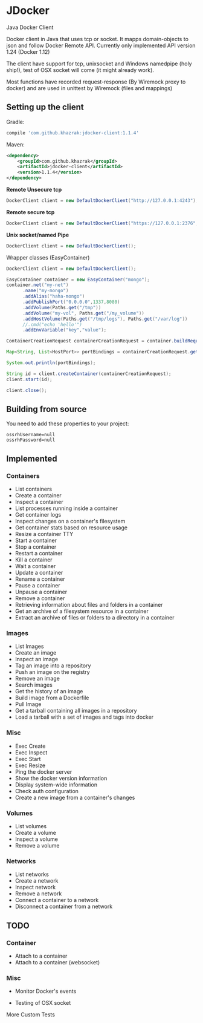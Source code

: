 # JDocker
Java Docker Client

Docker client in Java that uses tcp or socket. It mapps domain-objects to json and follow Docker Remote API.
Currently only implemented API version 1.24 (Docker 1.12)

The client have support for tcp, unixsocket and Windows namedpipe (holy ship!), test of OSX socket will come (it might already work).

Most functions have recorded request-response (By Wiremock proxy to docker) and are used in unittest by Wiremock (files and mappings)


## Setting up the client

Gradle:
```groovy
compile 'com.github.khazrak:jdocker-client:1.1.4'
```

Maven:
```xml
<dependency>
    <groupId>com.github.khazrak</groupId>
    <artifactId>jdocker-client</artifactId>
    <version>1.1.4</version>
</dependency>
```


**Remote Unsecure tcp**
```java
DockerClient client = new DefaultDockerClient("http://127.0.0.1:4243");
```
**Remote secure tcp**
```java
DockerClient client = new DefaultDockerClient("https://127.0.0.1:2376", "/path/to/ssl/certs");
```
**Unix socket/named Pipe**
```java
DockerClient client = new DefaultDockerClient();
```

Wrapper classes (EasyContainer)
```java
DockerClient client = new DefaultDockerClient();

EasyContainer container = new EasyContainer("mongo");
container.net("my-net")
      .name("my-mongo")
      .addAlias("haha-mongo")
      .addPublishPort("0.0.0.0",1337,8080)
      .addVolume(Paths.get("/tmp"))
      .addVolume("my-vol", Paths.get("/my_volume"))
      .addHostVolume(Paths.get("/tmp/logs"), Paths.get("/var/log"))
      //.cmd("echo 'hello'")
      .addEnvVariable("key","value");

ContainerCreationRequest containerCreationRequest = container.buildRequest();

Map<String, List<HostPort>> portBindings = containerCreationRequest.getHostConfig().getPortBindings();

System.out.println(portBindings);

String id = client.createContainer(containerCreationRequest);
client.start(id);

client.close();
```

## Building from source

You need to add these properties to your project:

```
ossrhUsername=null
ossrhPassword=null
```



## Implemented

### Containers
* List containers
* Create a container
* Inspect a container
* List processes running inside a container
* Get container logs
* Inspect changes on a container's filesystem
* Get container stats based on resource usage
* Resize a container TTY
* Start a container
* Stop a container
* Restart a container
* Kill a container
* Wait a container
* Update a container
* Rename a container
* Pause a container
* Unpause a container
* Remove a container
* Retrieving information about files and folders in a container
* Get an archive of a filesystem resource in a container
* Extract an archive of files or folders to a directory in a container


### Images
* List Images
* Create an image
* Inspect an image
* Tag an image into a repository
* Push an image on the registry
* Remove an image
* Search images
* Get the history of an image
* Build image from a Dockerfile
* Pull Image
* Get a tarball containing all images in a repository
* Load a tarball with a set of images and tags into docker

### Misc
* Exec Create
* Exec Inspect
* Exec Start
* Exec Resize
* Ping the docker server
* Show the docker version information
* Display system-wide information
* Check auth configuration
* Create a new image from a container's changes


### Volumes
* List volumes
* Create a volume
* Inspect a volume
* Remove a volume


### Networks
* List networks
* Create a network
* Inspect network
* Remove a network
* Connect a container to a network
* Disconnect a container from a network

## TODO

### Container
* Attach to a container
* Attach to a container (websocket)

### Misc
* Monitor Docker's events


* Testing of OSX socket

More Custom Tests
